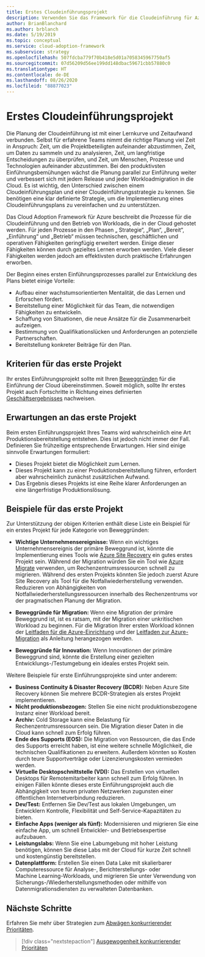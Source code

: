 ```yaml
---
title: Erstes Cloudeinführungsprojekt
description: Verwenden Sie das Framework für die Cloudeinführung für Azure, um sich mit den Prozessen für die Cloudeinführung und den Betrieb von in der Cloud gehosteten Workloads vertraut zu machen.
author: BrianBlanchard
ms.author: brblanch
ms.date: 5/19/2019
ms.topic: conceptual
ms.service: cloud-adoption-framework
ms.subservice: strategy
ms.openlocfilehash: 507fdcba779f70b418e5d01a7058345967750af5
ms.sourcegitcommit: 07d56209d56ee199dd148dbac59671cbb57880c0
ms.translationtype: HT
ms.contentlocale: de-DE
ms.lasthandoff: 08/26/2020
ms.locfileid: "88877023"
---
```

# <a name="first-cloud-adoption-project"></a>Erstes Cloudeinführungsprojekt

Die Planung der Cloudeinführung ist mit einer Lernkurve und Zeitaufwand verbunden. Selbst für erfahrene Teams nimmt die richtige Planung viel Zeit in Anspruch: Zeit, um die Projektbeteiligten aufeinander abzustimmen, Zeit, um Daten zu sammeln und zu analysieren, Zeit, um langfristige Entscheidungen zu überprüfen, und Zeit, um Menschen, Prozesse und Technologien aufeinander abzustimmen. Bei den produktivsten Einführungsbemühungen wächst die Planung parallel zur Einführung weiter und verbessert sich mit jedem Release und jeder Workloadmigration in die Cloud. Es ist wichtig, den Unterschied zwischen einem Cloudeinführungsplan und einer Cloudeinführungsstrategie zu kennen. Sie benötigen eine klar definierte Strategie, um die Implementierung eines Cloudeinführungsplans zu vereinfachen und zu unterstützen.

<!-- docutune:ignore "Strategy, Plan, Ready, Adopt, and Operate phases" -->

Das Cloud Adoption Framework für Azure beschreibt die Prozesse für die Cloudeinführung und den Betrieb von Workloads, die in der Cloud gehostet werden. Für jeden Prozesse in den Phasen „ Strategie“, „Plan“, „Bereit“, „Einführung“ und „Betrieb“ müssen technischen, geschäftlichen und operativen Fähigkeiten geringfügig erweitert werden. Einige dieser Fähigkeiten können durch gezieltes Lernen erworben werden. Viele dieser Fähigkeiten werden jedoch am effektivsten durch praktische Erfahrungen erworben.

Der Beginn eines ersten Einführungsprozesses parallel zur Entwicklung des Plans bietet einige Vorteile:

- Aufbau einer wachstumsorientierten Mentalität, die das Lernen und Erforschen fördert.
- Bereitstellung einer Möglichkeit für das Team, die notwendigen Fähigkeiten zu entwickeln.
- Schaffung von Situationen, die neue Ansätze für die Zusammenarbeit aufzeigen.
- Bestimmung von Qualifikationslücken und Anforderungen an potenzielle Partnerschaften.
- Bereitstellung konkreter Beiträge für den Plan.

## <a name="first-project-criteria"></a>Kriterien für das erste Projekt

Ihr erstes Einführungsprojekt sollte mit Ihren [Beweggründen](./motivations.md) für die Einführung der Cloud übereinstimmen. Soweit möglich, sollte Ihr erstes Projekt auch Fortschritte in Richtung eines definierten [Geschäftsergebnisses](./business-outcomes/business-outcome-template.md) nachweisen.

## <a name="first-project-expectations"></a>Erwartungen an das erste Projekt

Beim ersten Einführungsprojekt Ihres Teams wird wahrscheinlich eine Art Produktionsbereitstellung entstehen. Dies ist jedoch nicht immer der Fall. Definieren Sie frühzeitige entsprechende Erwartungen. Hier sind einige sinnvolle Erwartungen formuliert:

- Dieses Projekt bietet die Möglichkeit zum Lernen.
- Dieses Projekt kann zu einer Produktionsbereitstellung führen, erfordert aber wahrscheinlich zunächst zusätzlichen Aufwand.
- Das Ergebnis dieses Projekts ist eine Reihe klarer Anforderungen an eine längerfristige Produktionslösung.

## <a name="first-project-examples"></a>Beispiele für das erste Projekt

Zur Unterstützung der obigen Kriterien enthält diese Liste ein Beispiel für ein erstes Projekt für jede Kategorie von Beweggründen:

- **Wichtige Unternehmensereignisse:** Wenn ein wichtiges Unternehmensereignis der primäre Beweggrund ist, könnte die Implementierung eines Tools wie [Azure Site Recovery](../migrate/azure-migration-guide/secure-and-manage.md#replicate-an-azure-vm-to-another-region-with-site-recovery-service) ein gutes erstes Projekt sein. Während der Migration würden Sie ein Tool wie [Azure Migrate](../migrate/azure-migration-guide/migrate.md#azure-migrate) verwenden, um Rechenzentrumsressourcen schnell zu migrieren. Während des ersten Projekts könnten Sie jedoch zuerst Azure Site Recovery als Tool für die Notfallwiederherstellung verwenden. Reduzieren von Abhängigkeiten von Notfallwiederherstellungsressourcen innerhalb des Rechenzentrums vor der pragmatischen Planung der Migration.

- **Beweggründe für Migration:** Wenn eine Migration der primäre Beweggrund ist, ist es ratsam, mit der Migration einer unkritischen Workload zu beginnen. Für die Migration Ihrer ersten Workload können der [Leitfaden für die Azure-Einrichtung](../ready/azure-setup-guide/index.md) und der [Leitfaden zur Azure-Migration](../migrate/azure-migration-guide/index.md) als Anleitung herangezogen werden.

- **Beweggründe für Innovation:** Wenn Innovationen der primäre Beweggrund sind, könnte die Erstellung einer gezielten Entwicklungs-/Testumgebung ein ideales erstes Projekt sein.

<!-- docutune:ignore "data migration services" -->

Weitere Beispiele für erste Einführungsprojekte sind unter anderem:

- **Business Continuity & Disaster Recovery (BCDR):** Neben Azure Site Recovery können Sie mehrere BCDR-Strategien als erstes Projekt implementieren.
- **Nicht produktionsbezogen:** Stellen Sie eine nicht produktionsbezogene Instanz einer Workload bereit.
- **Archiv:** Cold Storage kann eine Belastung für Rechenzentrumsressourcen sein. Die Migration dieser Daten in die Cloud kann schnell zum Erfolg führen.
- **Ende des Supports (EOS):** Die Migration von Ressourcen, die das Ende des Supports erreicht haben, ist eine weitere schnelle Möglichkeit, die technischen Qualifikationen zu erweitern. Außerdem könnten so Kosten durch teure Supportverträge oder Lizenzierungskosten vermieden werden.
- **Virtuelle Desktopschnittstelle (VDI):** Das Erstellen von virtuellen Desktops für Remotemitarbeiter kann schnell zum Erfolg führen. In einigen Fällen könnte dieses erste Einführungsprojekt auch die Abhängigkeit von teuren privaten Netzwerken zugunsten einer öffentlichen Internetverbindung reduzieren.
- **Dev/Test:** Entfernen Sie Dev/Test aus lokalen Umgebungen, um Entwicklern Kontrolle, Flexibilität und Self-Service-Kapazitäten zu bieten.
- **Einfache Apps (weniger als fünf):** Modernisieren und migrieren Sie eine einfache App, um schnell Entwickler- und Betriebsexpertise aufzubauen.
- **Leistungslabs:** Wenn Sie eine Labumgebung mit hoher Leistung benötigen, können Sie diese Labs mit der Cloud für kurze Zeit schnell und kostengünstig bereitstellen.
- **Datenplattform:** Erstellen Sie einen Data Lake mit skalierbarer Computeressource für Analyse-, Berichterstellungs- oder Machine Learning-Workloads, und migrieren Sie unter Verwendung von Sicherungs-/Wiederherstellungsmethoden oder mithilfe von Datenmigrationsdiensten zu verwalteten Datenbanken.

## <a name="next-steps"></a>Nächste Schritte

Erfahren Sie mehr über Strategien zum [Abwägen konkurrierender Prioritäten](./balance-competing-priorities.md).

> [!div class="nextstepaction"]
> [Ausgewogenheit konkurrierender Prioritäten](./balance-competing-priorities.md)

